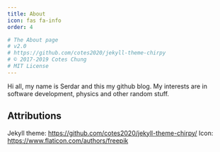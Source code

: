 ```yaml
---
title: About
icon: fas fa-info
order: 4

# The About page
# v2.0
# https://github.com/cotes2020/jekyll-theme-chirpy
# © 2017-2019 Cotes Chung
# MIT License
---
```


Hi all, my name is Serdar and this my github blog. My interests are in software development, physics and other random stuff.

## Attributions
Jekyll theme: https://github.com/cotes2020/jekyll-theme-chirpy/
Icon: https://www.flaticon.com/authors/freepik

